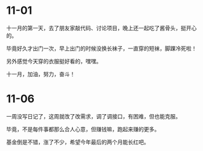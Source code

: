# 11-01

十一月的第一天，去了朋友家敲代码、讨论项目，晚上还一起吃了酱骨头，挺开心的。

毕竟好久才出门一次，早上出门的时候没换长袜子，一直穿的短袜，脚踝冷死啦！

另外感觉今天穿的衣服挺好看的，嘿嘿。

十一月，加油，努力，奋斗！

# 11-06

一周没写日记了，这周就改了改需求，调了调接口，有困难，但也能克服。

毕竟，不是每件事都那么合人心意，但赚钱嘛，跑起来赚的更多。

基金倒是不错，涨了不少，希望今年最后的两个月能长红吧。